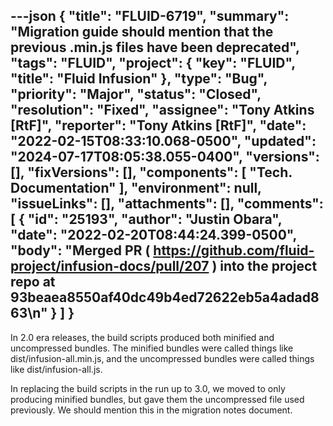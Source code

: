 ---json
{
  "title": "FLUID-6719",
  "summary": "Migration guide should mention that the previous .min.js files have been deprecated",
  "tags": "FLUID",
  "project": {
    "key": "FLUID",
    "title": "Fluid Infusion"
  },
  "type": "Bug",
  "priority": "Major",
  "status": "Closed",
  "resolution": "Fixed",
  "assignee": "Tony Atkins [RtF]",
  "reporter": "Tony Atkins [RtF]",
  "date": "2022-02-15T08:33:10.068-0500",
  "updated": "2024-07-17T08:05:38.055-0400",
  "versions": [],
  "fixVersions": [],
  "components": [
    "Tech. Documentation"
  ],
  "environment": null,
  "issueLinks": [],
  "attachments": [],
  "comments": [
    {
      "id": "25193",
      "author": "Justin Obara",
      "date": "2022-02-20T08:44:24.399-0500",
      "body": "Merged PR ( <https://github.com/fluid-project/infusion-docs/pull/207> ) into the project repo at 93beaea8550af40dc49b4ed72622eb5a4adad863\n"
    }
  ]
}
---
In 2.0 era releases, the build scripts produced both minified and uncompressed bundles. The minified bundles were called things like dist/infusion-all.min.js, and the uncompressed bundles were called things like dist/infusion-all.js.

In replacing the build scripts in the run up to 3.0, we moved to only producing minified bundles, but gave them the uncompressed file used previously. We should mention this in the migration notes document.

        